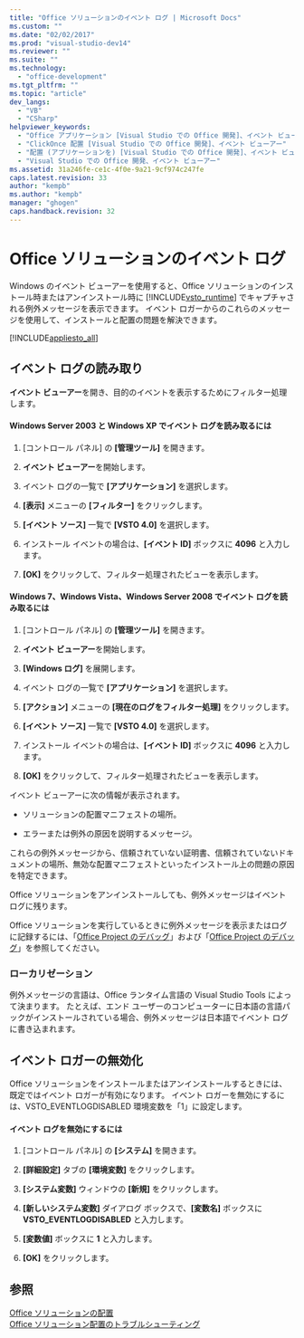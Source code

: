 ```yaml
---
title: "Office ソリューションのイベント ログ | Microsoft Docs"
ms.custom: ""
ms.date: "02/02/2017"
ms.prod: "visual-studio-dev14"
ms.reviewer: ""
ms.suite: ""
ms.technology: 
  - "office-development"
ms.tgt_pltfrm: ""
ms.topic: "article"
dev_langs: 
  - "VB"
  - "CSharp"
helpviewer_keywords: 
  - "Office アプリケーション [Visual Studio での Office 開発]、イベント ビューアー"
  - "ClickOnce 配置 [Visual Studio での Office 開発]、イベント ビューアー"
  - "配置 (アプリケーションを) [Visual Studio での Office 開発]、イベント ビューアー"
  - "Visual Studio での Office 開発、イベント ビューアー"
ms.assetid: 31a246fe-ce1c-4f0e-9a21-9cf974c247fe
caps.latest.revision: 33
author: "kempb"
ms.author: "kempb"
manager: "ghogen"
caps.handback.revision: 32
---
```

# Office ソリューションのイベント ログ
  Windows のイベント ビューアーを使用すると、Office ソリューションのインストール時またはアンインストール時に [!INCLUDE[vsto_runtime](../vsto/includes/vsto-runtime-md.md)] でキャプチャされる例外メッセージを表示できます。 イベント ロガーからのこれらのメッセージを使用して、インストールと配置の問題を解決できます。  
  
 [!INCLUDE[appliesto_all](../vsto/includes/appliesto-all-md.md)]  
  
## イベント ログの読み取り  
 **イベント ビューアー**を開き、目的のイベントを表示するためにフィルター処理します。  
  
#### Windows Server 2003 と Windows XP でイベント ログを読み取るには  
  
1.  \[コントロール パネル\] の **\[管理ツール\]** を開きます。  
  
2.  **イベント ビューアー**を開始します。  
  
3.  イベント ログの一覧で **\[アプリケーション\]** を選択します。  
  
4.  **\[表示\]** メニューの **\[フィルター\]** をクリックします。  
  
5.  **\[イベント ソース\]** 一覧で **\[VSTO 4.0\]** を選択します。  
  
6.  インストール イベントの場合は、**\[イベント ID\]** ボックスに **4096** と入力します。  
  
7.  **\[OK\]** をクリックして、フィルター処理されたビューを表示します。  
  
#### Windows 7、Windows Vista、Windows Server 2008 でイベント ログを読み取るには  
  
1.  \[コントロール パネル\] の **\[管理ツール\]** を開きます。  
  
2.  **イベント ビューアー**を開始します。  
  
3.  **\[Windows ログ\]** を展開します。  
  
4.  イベント ログの一覧で **\[アプリケーション\]** を選択します。  
  
5.  **\[アクション\]** メニューの **\[現在のログをフィルター処理\]** をクリックします。  
  
6.  **\[イベント ソース\]** 一覧で **\[VSTO 4.0\]** を選択します。  
  
7.  インストール イベントの場合は、**\[イベント ID\]** ボックスに **4096** と入力します。  
  
8.  **\[OK\]** をクリックして、フィルター処理されたビューを表示します。  
  
 イベント ビューアーに次の情報が表示されます。  
  
-   ソリューションの配置マニフェストの場所。  
  
-   エラーまたは例外の原因を説明するメッセージ。  
  
 これらの例外メッセージから、信頼されていない証明書、信頼されていないドキュメントの場所、無効な配置マニフェストといったインストール上の問題の原因を特定できます。  
  
 Office ソリューションをアンインストールしても、例外メッセージはイベント ログに残ります。  
  
 Office ソリューションを実行しているときに例外メッセージを表示またはログに記録するには、「[Office Project のデバッグ](../vsto/debugging-office-projects.md)」および「[Office Project のデバッグ](../vsto/debugging-office-projects.md)」を参照してください。  
  
### ローカリゼーション  
 例外メッセージの言語は、Office ランタイム言語の Visual Studio Tools によって決まります。 たとえば、エンド ユーザーのコンピューターに日本語の言語パックがインストールされている場合、例外メッセージは日本語でイベント ログに書き込まれます。  
  
## イベント ロガーの無効化  
 Office ソリューションをインストールまたはアンインストールするときには、既定ではイベント ロガーが有効になります。 イベント ロガーを無効にするには、VSTO\_EVENTLOGDISABLED 環境変数を「1」に設定します。  
  
#### イベント ログを無効にするには  
  
1.  \[コントロール パネル\] の **\[システム\]** を開きます。  
  
2.  **\[詳細設定\]** タブの **\[環境変数\]** をクリックします。  
  
3.  **\[システム変数\]** ウィンドウの **\[新規\]** をクリックします。  
  
4.  **\[新しいシステム変数\]** ダイアログ ボックスで、**\[変数名\]** ボックスに **VSTO\_EVENTLOGDISABLED** と入力します。  
  
5.  **\[変数値\]** ボックスに **1** と入力します。  
  
6.  **\[OK\]** をクリックします。  
  
## 参照  
 [Office ソリューションの配置](../vsto/deploying-an-office-solution.md)   
 [Office ソリューション配置のトラブルシューティング](../vsto/troubleshooting-office-solution-deployment.md)  
  
  